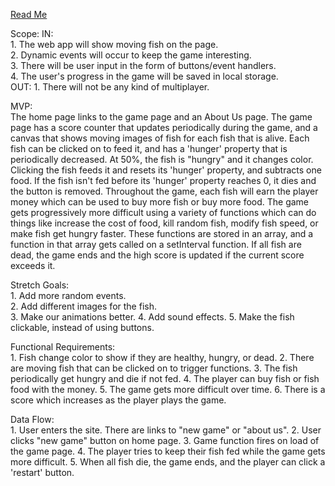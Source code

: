[Read Me](./README.md)

Scope:
	IN: 	
		1. The web app will show moving fish on the page.  
		2. Dynamic events will occur to keep the game interesting.  
		3. There will be user input in the form of buttons/event handlers.  
		4. The user's progress in the game will be saved in local storage.  
	OUT: 
		1. There will not be any kind of multiplayer.  


MVP:  
	The home page links to the game page and an About Us page. The game page has a score counter that updates periodically during the game, and a canvas that shows moving images of fish for each fish that is alive. 
	Each fish can be clicked on to feed it, and has a 'hunger' property that is periodically decreased. At 50%, the fish is "hungry" and it changes color. Clicking the fish feeds it and resets its 'hunger' property, and subtracts one food. If the fish isn't fed before its 'hunger' property reaches 0, it dies and the button is removed. 
	Throughout the game, each fish will earn the player money which can be used to buy more fish or buy more food. The game gets progressively more difficult using a variety of functions which can do things like increase the cost of food, kill random fish, modify fish speed, or make fish get hungry faster. These functions are stored in an array, and a function in that array gets called on a setInterval function.
	If all fish are dead, the game ends and the high score is updated if the current score exceeds it.


Stretch Goals:  
	1. Add more random events.  
	2. Add different images for the fish.  
	3. Make our animations better. 
	4. Add sound effects. 
	5. Make the fish clickable, instead of using buttons.

Functional Requirements:  
	1. Fish change color to show if they are healthy, hungry, or dead.
	2. There are moving fish that can be clicked on to trigger functions.
	3. The fish periodically get hungry and die if not fed.
	4. The player can buy fish or fish food with the money.
	5. The game gets more difficult over time.
	6. There is a score which increases as the player plays the game.


Data Flow:  
	1. User enters the site. There are links to "new game" or "about us".
	2. User clicks "new game" button on home page.
	3. Game function fires on load of the game page.
	4. The player tries to keep their fish fed while the game gets more difficult.
	5. When all fish die, the game ends, and the player can click a 'restart' button.

